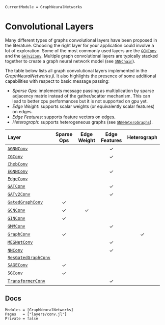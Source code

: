 ```@meta
CurrentModule = GraphNeuralNetworks
```

# Convolutional Layers

Many different types of graphs convolutional layers have been proposed in the literature. Choosing the right layer for your application could involve a lot of exploration. 
Some of the most commonly used layers are the [`GCNConv`](@ref) and the [`GATv2Conv`](@ref). Multiple graph convolutional layers are typically stacked together to create a graph neural network model
(see [`GNNChain`](@ref)).

The table below lists all graph convolutional layers implemented in the *GraphNeuralNetworks.jl*. It also highlights the presence of some additional capabilities with respect to basic message passing:
- *Sparse Ops*: implements message passing as multiplication by sparse adjacency matrix instead of the gather/scatter mechanism. This can lead to better cpu performances but it is not supported on gpu yet. 
- *Edge Weight*: supports scalar weights (or equivalently scalar features) on edges. 
- *Edge Features*: supports feature vectors on edges.
- *Heterograph*: supports heterogeneous graphs (see [`GNNHeteroGraphs`](@ref)).

| Layer                       |Sparse Ops|Edge Weight|Edge Features| Heterograph  |
| :--------                   |  :---:   |:---:      |:---:        |  :---:       |
| [`AGNNConv`](@ref)          |          |           |     ✓       |              | 
| [`CGConv`](@ref)            |          |           |     ✓       |              |
| [`ChebConv`](@ref)          |          |           |             |              |
| [`EGNNConv`](@ref)          |          |           |     ✓       |              |
| [`EdgeConv`](@ref)          |          |           |             |              |
| [`GATConv`](@ref)           |          |           |     ✓       |              |
| [`GATv2Conv`](@ref)         |          |           |     ✓       |              |
| [`GatedGraphConv`](@ref)    |     ✓    |           |             |              |
| [`GCNConv`](@ref)           |     ✓    |     ✓     |             |              | 
| [`GINConv`](@ref)           |     ✓    |           |             |              |
| [`GMMConv`](@ref)           |          |           |     ✓       |              |
| [`GraphConv`](@ref)         |     ✓    |           |             |       ✓      |
| [`MEGNetConv`](@ref)        |          |           |     ✓       |              |
| [`NNConv`](@ref)            |          |           |     ✓       |              |
| [`ResGatedGraphConv`](@ref) |          |           |             |              |
| [`SAGEConv`](@ref)          |     ✓    |           |             |              |
| [`SGConv`](@ref)            |     ✓    |           |             |              |
| [`TransformerConv`](@ref)   |          |           |     ✓       |              |


## Docs

```@autodocs
Modules = [GraphNeuralNetworks]
Pages   = ["layers/conv.jl"]
Private = false
```
